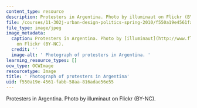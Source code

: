 ```yaml
---
content_type: resource
description: Protesters in Argentina. Photo by illuminaut on Flickr (BY-NC).
file: /courses/11-302j-urban-design-politics-spring-2010/f550a19e4561fabb58aa816adae56e55_11-302js10-th.jpg
file_type: image/jpeg
image_metadata:
  caption: Protesters in Argentina. Photo by [illuminaut](http://www.flickr.com/photos/illuminaut/3385430304/)
    on Flickr (BY-NC).
  credit: ''
  image-alt: ' Photograph of protesters in Argentina. '
learning_resource_types: []
ocw_type: OCWImage
resourcetype: Image
title: ' Photograph of protesters in Argentina'
uid: f550a19e-4561-fabb-58aa-816adae56e55
---
```

Protesters in Argentina. Photo by illuminaut on Flickr (BY-NC).

